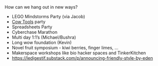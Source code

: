 
How can we hang out in new ways?

- LEGO Mindstorms Party (via Jacob)
- [Cow Tools](https://en.m.wikipedia.org/wiki/Cow_Tools) party
- Spreadsheets Party
- Cyberchase Marathon
- Multi day 1:1’s (Michael/Bushra)
- Long wow foundation (Kevin)
- Novel fruit symposium - kiwi berries, finger limes, ...
- Makerspace workshops like bio hacker spaces and TinkerKitchen
- https://ledigestif.substack.com/p/announcing-friendly-style-by-eden
